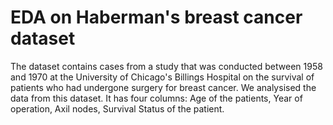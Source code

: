 # EDA on Haberman's breast cancer dataset
The dataset contains cases from a study that was conducted between 1958 and 1970 at the University of Chicago's Billings Hospital on the survival of patients who had undergone surgery for breast cancer.
We analysised the data from this dataset.
It has four columns: Age of the patients, Year of operation, Axil nodes, Survival Status of the patient.
